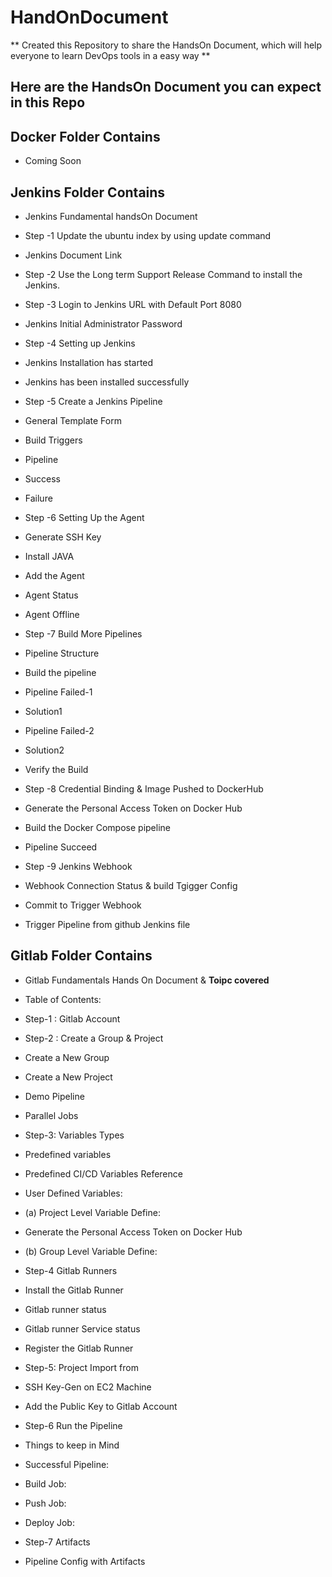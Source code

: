 # HandOnDocument

** Created this Repository to share the HandsOn Document, which will help everyone to learn DevOps tools in a easy way **


## Here are the HandsOn Document you can expect in this Repo


## Docker Folder Contains
- Coming Soon


## Jenkins Folder Contains
- Jenkins Fundamental handsOn Document

- Step -1 Update the ubuntu index by using update command
- Jenkins Document Link
- Step -2 Use the Long term Support Release Command to install the Jenkins.
- Step -3 Login to Jenkins URL with Default Port 8080
- Jenkins Initial Administrator Password
- Step -4 Setting up Jenkins
- Jenkins Installation has started
- Jenkins has been installed successfully
- Step -5 Create a Jenkins Pipeline
- General Template Form
- Build Triggers
- Pipeline
- Success
- Failure
- Step -6 Setting Up the Agent
- Generate SSH Key
- Install JAVA
- Add the Agent
- Agent Status
- Agent Offline
- Step -7 Build More Pipelines
- Pipeline Structure
- Build the pipeline
- Pipeline Failed-1
- Solution1
- Pipeline Failed-2
- Solution2
- Verify the Build
- Step -8  Credential Binding & Image Pushed to DockerHub
- Generate the Personal Access Token on Docker Hub
- Build the Docker Compose pipeline
- Pipeline Succeed
- Step -9  Jenkins Webhook
- Webhook Connection Status & build Tgigger Config
- Commit to Trigger Webhook
- Trigger Pipeline from github Jenkins file



## Gitlab Folder Contains
- Gitlab Fundamentals Hands On Document & **Toipc covered**

- Table of Contents:
- Step-1 : Gitlab Account
- Step-2 : Create a Group & Project
- Create a New Group
- Create a New Project
- Demo Pipeline
- Parallel Jobs
- Step-3: Variables Types
- Predefined variables
- Predefined CI/CD Variables Reference
- User Defined Variables:
- (a) Project Level Variable Define:
- Generate the Personal Access Token on Docker Hub
- (b) Group Level Variable Define:
- Step-4 Gitlab Runners
- Install the Gitlab Runner
- Gitlab runner status
- Gitlab runner Service status
- Register the Gitlab Runner
- Step-5:  Project Import from
- SSH Key-Gen on EC2 Machine
- Add the Public Key to Gitlab Account
- Step-6 Run the Pipeline
- Things to keep in Mind
- Successful Pipeline:
- Build Job:
- Push Job:
- Deploy Job:
- Step-7 Artifacts
- Pipeline Config with Artifacts



